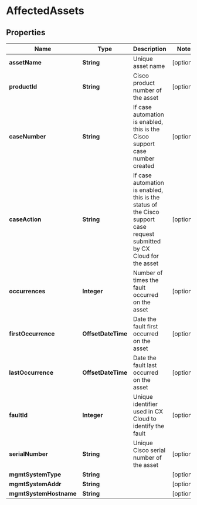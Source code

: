 

# AffectedAssets


## Properties

| Name | Type | Description | Notes |
|------------ | ------------- | ------------- | -------------|
|**assetName** | **String** | Unique asset name |  [optional] |
|**productId** | **String** | Cisco product number of the asset |  [optional] |
|**caseNumber** | **String** | If case automation is enabled, this is the Cisco support case number created |  [optional] |
|**caseAction** | **String** | If case automation is enabled, this is the status of the Cisco support case request submitted by CX Cloud for the asset |  [optional] |
|**occurrences** | **Integer** | Number of times the fault occurred on the asset |  [optional] |
|**firstOccurrence** | **OffsetDateTime** | Date the fault first occurred on the asset |  [optional] |
|**lastOccurrence** | **OffsetDateTime** | Date the fault last occurred on the asset |  [optional] |
|**faultId** | **Integer** | Unique identifier used in CX Cloud to identify the fault |  [optional] |
|**serialNumber** | **String** | Unique Cisco serial number of the asset |  [optional] |
|**mgmtSystemType** | **String** |  |  [optional] |
|**mgmtSystemAddr** | **String** |  |  [optional] |
|**mgmtSystemHostname** | **String** |  |  [optional] |




